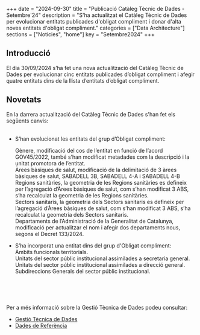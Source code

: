 +++
date        = "2024-09-30"
title       = "Publicació Catàleg Tècnic de Dades - Setembre'24"
description = "S'ha actualitzat el Catàleg Tècnic de Dades per evolucionar entitats publicades d'obligat compliment i donar d'alta noves entitats d'obligat compliment."
categories  = ["Data Architecture"]
sections    = ["Notícies", "home"]
key = "Setembre2024"
+++

## Introducció

El dia 30/09/2024 s’ha fet una nova actualització del Catàleg Tècnic de Dades per evolucionar cinc entitats publicades d’obligat compliment i afegir quatre entitats dins de la llista d’entitats d’obligat compliment.
 
## Novetats

En la darrera actualització del Catàleg Tècnic de Dades s'han fet els següents canvis:<br><br>

- S’han evolucionat les entitats del grup d’Obligat compliment:<br>
    
	Gènere, modificació del cos de l’entitat en funció de l’acord GOV45/2022, també s’han modificat metadades com la descripció i la unitat promotora de l’entitat.<br>
	Àrees bàsiques de salut, modificació de la delimitació de 3 àrees bàsiques de salut, SABADELL 3B, SABADELL 4-A i SABADELL 4-B<br>
	Regions sanitàries, la geometria de les Regions sanitàries es defineix per l’agregació d’Àrees bàsiques de salut, com s’han modificat 3 ABS, s’ha recalculat la geometria de les Regions sanitàries.<br>
	Sectors sanitaris, la geometria dels Sectors sanitaris es defineix per l’agregació d’Àrees bàsiques de salut, com s’han modificat 3 ABS, s’ha recalculat la geometria dels Sectors sanitaris.<br>
	Departaments de l’Administració de la Generalitat de Catalunya, modificació per actualitzar el nom i afegir dos departaments nous, segons el Decret 133/2024.<br>


- S’ha incorporat una entitat dins del grup d'Obligat compliment:<br>
	Àmbits funcionals territorials.<br>
	Unitats del sector públic institucional assimilades a secretaria general.<br>
	Unitats del sector públic institucional assimilades a direcció general.<br>
	Subdireccions Generals del sector públic institucional.<br>
	
<br><br><br>

Per a més informació sobre la Gestió Tècnica de Dades podeu consultar:

* [Gestió Tècnica de Dades](https://canigo.ctti.gencat.cat/plataformes/dadesref/gestiodades/)
* [Dades de Referència](https://canigo.ctti.gencat.cat/plataformes/dadesref/dadesref/)

